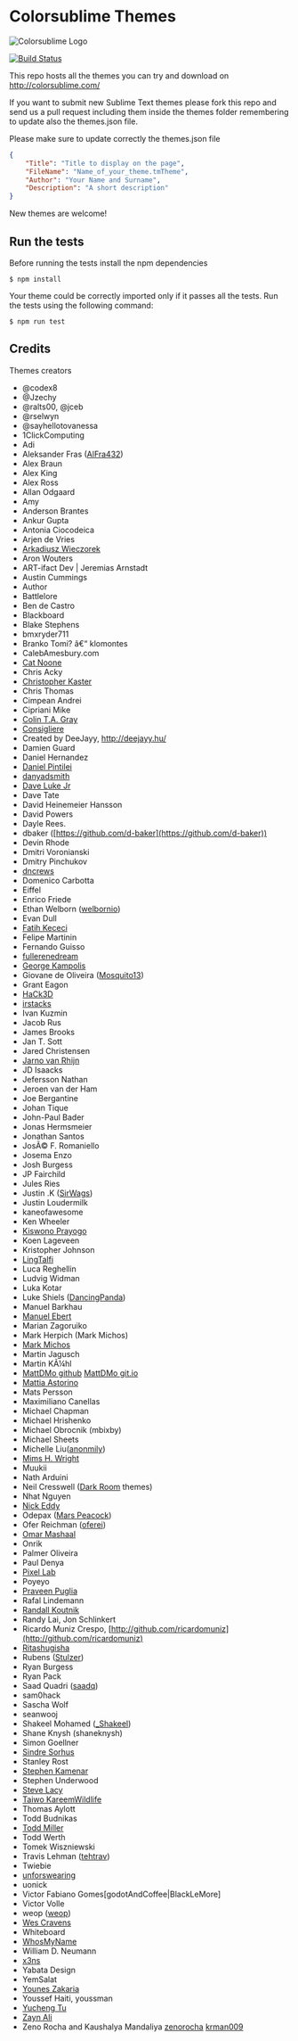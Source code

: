 Colorsublime Themes
===================
![Colorsublime Logo](http://colorsublime.com/img/ColorSublime_logo.png "Colorsublime")

[![Build Status](https://travis-ci.org/Colorsublime/Colorsublime-Themes.svg?branch=master)](https://travis-ci.org/Colorsublime/Colorsublime-Themes)

This repo hosts all the themes you can try and download on http://colorsublime.com/

If you want to submit new Sublime Text themes please fork this repo and send us a pull request including them inside the themes folder remembering to update also the themes.json file.

Please make sure to update correctly the themes.json file

```json
{
	"Title": "Title to display on the page",
	"FileName": "Name_of_your_theme.tmTheme",
	"Author": "Your Name and Surname",
	"Description": "A short description"
}
```

New themes are welcome!

## Run the tests

Before running the tests install the npm dependencies

```shell
$ npm install
```

Your theme could be correctly imported only if it passes all the tests.
Run the tests using the following command:

```shell
$ npm run test
```

## Credits

Themes creators
 - @codex8
 - @Jzechy
 - @ralts00, @jceb
 - @rselwyn
 - @sayhellotovanessa
 - 1ClickComputing
 - Adi
 - Aleksander Fras ([AlFra432](http://twitter.com/AlFra432))
 - Alex Braun
 - Alex King
 - Alex Ross
 - Allan Odgaard
 - Amy
 - Anderson Brantes
 - Ankur Gupta
 - Antonia Ciocodeica
 - Arjen de Vries
 - [Arkadiusz Wieczorek](https://github.com/debian-sh)
 - Aron Wouters
 - ART-ifact Dev | Jeremias Arnstadt
 - Austin Cummings
 - Author
 - Battlelore
 - Ben de Castro
 - Blackboard
 - Blake Stephens
 - bmxryder711
 - Branko Tomi? â€“ klomontes
 - CalebAmesbury.com
 - [Cat Noone](https://github.com/imcatnoone)
 - Chris Acky
 - [Christopher Kaster](https://github.com/kasoki)
 - Chris Thomas
 - Cimpean Andrei
 - Cipriani Mike
 - [Colin T.A. Gray](https://github.com/colinta)
 - [Consigliere](http://github.com/clthck)
 - Created by DeeJayy, http://deejayy.hu/
 - Damien Guard
 - Daniel Hernandez
 - [Daniel Pintilei](https://danielpintilei.cf)
 - [danyadsmith](https://github.com/danyadsmith)
 - [Dave Luke Jr](http://davelukejr.com)
 - Dave Tate
 - David Heinemeier Hansson
 - David Powers
 - Dayle Rees.
 - dbaker ([https://github.com/d-baker](https://github.com/d-baker))
 - Devin Rhode
 - Dmitri Voronianski
 - Dmitry Pinchukov
 - [dncrews](http://github.com/dncrews)
 - Domenico Carbotta
 - Eiffel
 - Enrico Friede
 - Ethan Welborn ([welbornio](https://github.com/welbornio))
 - Evan Dull
 - [Fatih Kececi](https://github.com/UnderlineWords)
 - Felipe Martinin
 - Fernando Guisso
 - [fullerenedream](https://github.com/fullerenedream)
 - [George Kampolis](http://www.gkampolis.com)
 - Giovane de Oliveira ([Mosquito13](https://github.com/Mosquito13))
 - Grant Eagon
 - [HaCk3D](https://github.com/HaCk3Dq)
 - [irstacks](https://github.com/irstacks)
 - Ivan Kuzmin
 - Jacob Rus
 - James Brooks
 - Jan T. Sott
 - Jared Christensen
 - [Jarno van Rhijn](https://github.com/jarnovanrhijn)
 - JD Isaacks
 - Jefersson Nathan
 - Jeroen van der Ham
 - Joe Bergantine
 - Johan Tique
 - John-Paul Bader
 - Jonas Hermsmeier
 - Jonathan Santos
 - JosÃ© F. Romaniello
 - Josema Enzo
 - Josh Burgess
 - JP Fairchild
 - Jules Ries
 - Justin .K ([SirWags](https://github.com/SirWags))
 - Justin Loudermilk
 - kaneofawesome
 - Ken Wheeler
 - [Kiswono Prayogo](http://github.com/kokizzu)
 - Koen Lageveen
 - Kristopher Johnson
 - [LingTalfi](https://github.com/lingtalfi)
 - Luca Reghellin
 - Ludvig Widman
 - Luka Kotar
 - Luke Shiels ([DancingPanda](https://github.com/shielsasaurus))
 - Manuel Barkhau
 - [Manuel Ebert](github.com/maebert)
 - Marian Zagoruiko
 - Mark Herpich (Mark Michos)
 - [Mark Michos](https://www.twitter.com/TheMarkWithK)
 - Martin Jagusch
 - Martin KÃ¼hl
 - [MattDMo github](https://github.com/MattDMo) [MattDMo git.io](http://git.io/b4kU)
 - [Mattia Astorino](https://github.com/equinusocio)
 - Mats Persson
 - Maximiliano Canellas
 - Michael Chapman
 - Michael Hrishenko
 - Michael Obrocnik (mbixby)
 - Michael Sheets
 - Michelle Liu([anonmily](http://github.com/anonmily))
 - [Mims H. Wright](https://github.com/mimshwright)
 - Muukii
 - Nath Arduini
 - Neil Cresswell ([Dark Room](https://github.com/NeilCresswell/themes) themes)
 - Nhat Nguyen
 - [Nick Eddy](http://www.textmatetheme.com/resesif)
 - Odepax ([Mars Peacock](https://github.com/Odepax/mars-peacock))
 - Ofer Reichman ([oferei](http://oferei.com/))
 - [Omar Mashaal](https://github.com/mashaal)
 - Onrik
 - Palmer Oliveira
 - Paul Denya
 - [Pixel Lab](http://thinkpixellab.com/)
 - Poyeyo
 - [Praveen Puglia](http://praveenpuglia.com)
 - Rafal Lindemann
 - [Randall Koutnik](https://github.com/SomeKittens/ST-Hot-Dog-Stand)
 - Randy Lai, Jon Schlinkert
 - Ricardo Muniz Crespo, [http://github.com/ricardomuniz](http://github.com/ricardomuniz)
 - [Ritashugisha](https://github.com/ritashugisha)
 - Rubens ([Stulzer](https://github.com/stulzer))
 - Ryan Burgess
 - Ryan Pack
 - Saad Quadri ([saadq](https://github.com/saadq))
 - sam0hack
 - Sascha Wolf
 - seanwooj
 - Shakeel Mohamed ([_Shakeel](http://twitter.com/_Shakeel))
 - Shane Knysh (shaneknysh)
 - Simon Goellner
 - [Sindre Sorhus](http://sindresorhus.com)
 - Stanley Rost
 - [Stephen Kamenar](https://github.com/farzher)
 - Stephen Underwood
 - [Steve Lacy](github.com/stevelacy)
 - [Taiwo Kareem](https://github.com/tushortz)[Wildlife](https://packagecontrol.io/packages/Wildlife%20Color%20Scheme)
 - Thomas Aylott
 - Todd Budnikas
 - [Todd Miller](https://github.com/Toddses/coffee/)
 - Todd Werth
 - Tomek Wiszniewski
 - Travis Lehman ([tehtrav](http://twitter.com/tehtrav))
 - Twiebie
 - [unforswearing](https://github.com/unforswearing)
 - uonick
 - Victor Fabiano Gomes[godotAndCoffee|BlackLeMore]
 - Victor Volle
 - weop ([weop](https://github.com/weop))
 - [Wes Cravens](https://muut.com/riotjs/guide/)
 - Whiteboard
 - [WhosMyName](https://github.com/WhosMyName)
 - William D. Neumann
 - [x3ns](https://github.com/x3ns)
 - Yabata Design
 - YemSalat
 - [Younes Zakaria](https://github.com/drcd)
 - Youssef Haiti, youssman
 - [Yucheng Tu](https://github.com/Pirolf)
 - [Zayn Ali](https://github.com/zaynali53)
 - Zeno Rocha and Kaushalya Mandaliya [zenorocha](https://github.com/zenorocha) [krman009](https://github.com/krman009)
